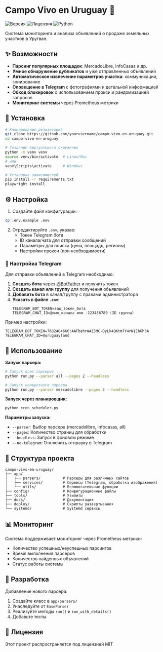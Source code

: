# Campo Vivo en Uruguay 🌿

![Версия](https://img.shields.io/badge/Версия-1.0.0-blue.svg)
![Лицензия](https://img.shields.io/badge/Лицензия-MIT-green.svg)
![Python](https://img.shields.io/badge/Python-3.9%2B-yellow.svg)

Система мониторинга и анализа объявлений о продаже земельных участков в Уругвае.

## ✨ Возможности

- **Парсинг популярных площадок**: MercadoLibre, InfoCasas и др.
- **Умное обнаружение дубликатов** и уже отправленных объявлений
- **Автоматическое извлечение параметров участка**: коммуникации, зонирование
- **Оповещение в Telegram** с фотографиями и детальной информацией
- **Обход блокировок** с использованием прокси и рандомизацией запросов
- **Мониторинг системы** через Prometheus метрики

## 🔧 Установка

```bash
# Клонирование репозитория
git clone https://github.com/yourusername/campo-vivo-en-uruguay.git
cd campo-vivo-en-uruguay

# Создание виртуального окружения
python -m venv venv
source venv/bin/activate  # Linux/Mac
# или
venv\Scripts\activate     # Windows

# Установка зависимостей
pip install -r requirements.txt
playwright install
```

## ⚙️ Настройка

1. Создайте файл конфигурации:
```bash
cp .env.example .env
```

2. Отредактируйте `.env`, указав:
   - Токен Telegram бота
   - ID канала/чата для отправки сообщений
   - Параметры для поиска (цена, площадь, регионы)
   - Настройки прокси (при необходимости)

### 📱 Настройка Telegram

Для отправки объявлений в Telegram необходимо:

1. **Создать бота** через [@BotFather](https://t.me/BotFather) и получить токен
2. **Создать канал или группу** для получения объявлений
3. **Добавить бота** в канал/группу с правами администратора
4. **Указать в файле `.env`**:
   ```
   TELEGRAM_BOT_TOKEN=ваш_токен_бота
   TELEGRAM_CHAT_ID=@имя_канала или -123456789 (ID группы)
   ```

Пример настройки:
```
TELEGRAM_BOT_TOKEN=7682404666:AAFbehrAAZ3MC-DyLk4QKtm7Y4rN1EbGh3A
TELEGRAM_CHAT_ID=@uruguayland
```

## 🚀 Использование

**Запуск парсера:**
```bash
# Запуск всех парсеров
python run.py --parser all --pages 2 --headless

# Запуск конкретного парсера
python run.py --parser mercadolibre --pages 3 --headless
```

**Запуск через планировщик:**
```bash
python cron_scheduler.py
```

**Параметры запуска:**
- `--parser`: Выбор парсера (mercadolibre, infocasas, all)
- `--pages`: Количество страниц для обработки
- `--headless`: Запуск в фоновом режиме
- `--no-telegram`: Отключить отправку в Telegram

## 📁 Структура проекта

```
campo-vivo-en-uruguay/
├── app/
│   ├── parsers/          # Парсеры для различных сайтов
│   ├── services/         # Сервисы (Telegram, обработка изображений)
│   └── utils/            # Вспомогательные функции
├── config/               # Конфигурационные файлы
├── tools/                # Утилиты
├── docs/                 # Документация
├── deploy/               # Скрипты развертывания
└── systemd/              # Systemd сервисы
```

## 📊 Мониторинг

Система поддерживает мониторинг через Prometheus метрики:
- Количество успешных/неуспешных парсингов
- Время выполнения парсеров
- Количество найденных объявлений
- Статус работы системы

## 🧪 Разработка

Добавление нового парсера:
1. Создайте класс в `app/parsers/`
2. Унаследуйте от `BaseParser`
3. Реализуйте методы `run()` и `run_with_details()`
4. Добавьте тесты

## 📄 Лицензия

Этот проект распространяется под лицензией MIT 